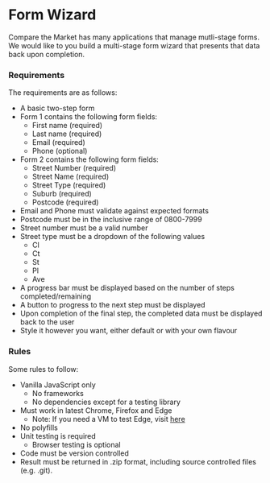 # Form Wizard

Compare the Market has many applications that manage mutli-stage forms. We would like to you build a multi-stage form wizard that presents that data back upon completion.

### Requirements

The requirements are as follows:

* A basic two-step form
* Form 1 contains the following form fields:
    * First name (required)
    * Last name (required)
    * Email (required)
    * Phone (optional)
* Form 2 contains the following form fields:
    * Street Number (required)
    * Street Name (required)
    * Street Type (required)
    * Suburb (required)
    * Postcode (required)
* Email and Phone must validate against expected formats
* Postcode must be in the inclusive range of 0800-7999
* Street number must be a valid number
* Street type must be a dropdown of the following values
    * Cl
    * Ct
    * St
    * Pl
    * Ave
* A progress bar must be displayed based on the number of steps completed/remaining
* A button to progress to the next step must be displayed
* Upon completion of the final step, the completed data must be displayed back to the user
* Style it however you want, either default or with your own flavour

### Rules

Some rules to follow:

* Vanilla JavaScript only
    * No frameworks
    * No dependencies except for a testing library
* Must work in latest Chrome, Firefox and Edge
    * Note: If you need a VM to test Edge, visit [here](https://developer.microsoft.com/en-us/microsoft-edge/tools/vms/)
* No polyfills
* Unit testing is required
    * Browser testing is optional
* Code must be version controlled
* Result must be returned in .zip format, including source controlled files (e.g. .git).
